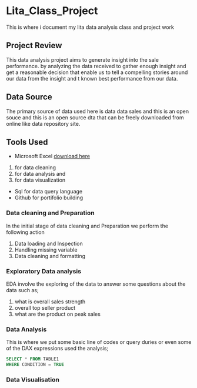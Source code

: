 # Lita_Class_Project
This is where i document my lita data analysis class and project work
## Project Review
This data analysis project aims to generate insight into the sale performance. by analyzing the data received to gather enough insight and get a reasonable decision that enable us to tell a compelling stories around our data from the insight and t known best performance from our data.

## Data Source
The primary source of data used here is data data sales and this is an open souce and this is an open source dta that can be freely downloaded from online like data repository site.

## Tools Used
- Microsoft Excel [download here](https://www.microsoft.com)
1. for data cleaning
2. for data analysis and
3. for data visualization
- Sql for data query language
- Github for portifolio building

 ### Data cleaning and Preparation
  In the initial stage of data cleaning and Preparation we perform the following action
1. Data loading and Inspection
2. Handling missing variable
3. Data cleaning and formatting

### Exploratory Data analysis
 EDA involve the exploring of the data to answer some questions about the data such as;
 1. what is overall sales strength
 2. overall top seller product
 3. what are the product on peak sales
### Data Analysis
This is where we put some basic line of codes or query duries or even some of the DAX expressions used the analysis;
```SQL
SELECT * FROM TABLE1
WHERE CONDITION = TRUE
```

### Data Visualisation


